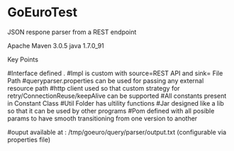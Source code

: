 # GoEuroTest
JSON respone parser from a REST endpoint



Apache Maven 3.0.5
java 1.7.0_91

Key Points 

#Interface defined .
#Impl is custom with source=REST API and sink= File Path 
#queryparser.properties can be used for passing any external resource path 
#http client used so that custom strategy for retry/ConnectionReuse/keepAlive can be supported 
#All constants present in Constant Class 
#Util Folder has ultility functions 
#Jar designed like a lib so that it can be used by other programs 
#Pom defined with all posible params to have smooth transitioning from one version to another

#ouput available at : /tmp/goeuro/query/parser/output.txt (configurable via properties file)
